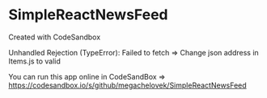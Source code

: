 # SimpleReactNewsFeed
Created with CodeSandbox

Unhandled Rejection (TypeError): Failed to fetch => Change json address in Items.js to valid

You can run this app online in CodeSandBox => https://codesandbox.io/s/github/megachelovek/SimpleReactNewsFeed
